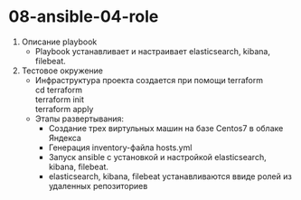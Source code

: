 # 08-ansible-04-role

1) Описание playbook
    - Playbook устанавливает и настраивает elasticsearch, kibana, filebeat.
2) Тестовое окружение
    - Инфраструктура проекта создается при помощи terraform  
        cd terraform  
        terraform init  
        terraform apply  
    - Этапы развертывания:
        - Создание трех виртульных машин на базе Centos7 в облаке Яндекса
        - Генерация inventory-файла hosts.yml
        - Запуск ansible с установкой и настройкой elasticsearch, kibana, filebeat.
        - elasticsearch, kibana, filebeat устанавливаются ввиде ролей из удаленных репозиториев
        



